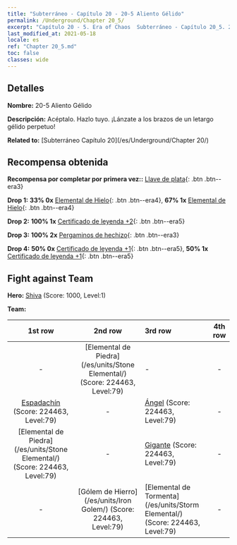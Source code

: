 ```yaml
---
title: "Subterráneo - Capítulo 20 - 20-5 Aliento Gélido"
permalink: /Underground/Chapter 20_5/
excerpt: "Capítulo 20 - 5. Era of Chaos  Subterráneo - Capítulo 20_5. 20-5 Aliento Gélido"
last_modified_at: 2021-05-18
locale: es
ref: "Chapter 20_5.md"
toc: false
classes: wide
---
```


## Detalles

 **Nombre:** 20-5 Aliento Gélido

 **Descripción:** Acéptalo. Hazlo tuyo. ¡Lánzate a los brazos de un letargo gélido perpetuo!

 **Related to:** [Subterráneo Capítulo 20](/es/Underground/Chapter 20/)

## Recompensa obtenida

 **Recompensa por completar por primera vez::** [Llave de plata](/ItemsES/con_693/){: .btn .btn--era3}

 **Drop 1:** **33% 0x** [Elemental de Hielo](/ItemsES/unt_264/){: .btn .btn--era4}, **67% 1x** [Elemental de Hielo](/ItemsES/unt_264/){: .btn .btn--era4}

 **Drop 2:** **100% 1x** [Certificado de leyenda +2](/ItemsES/mat_81/){: .btn .btn--era5}

 **Drop 3:** **100% 2x** [Pergaminos de hechizo](/ItemsES/con_694/){: .btn .btn--era3}

 **Drop 4:** **50% 0x** [Certificado de leyenda +1](/ItemsES/mat_74/){: .btn .btn--era5}, **50% 1x** [Certificado de leyenda +1](/ItemsES/mat_74/){: .btn .btn--era5}


## Fight against Team
 **Hero:** [Shiva](/es/heroes/Shiva/) (Score: 1000, Level:1)

 **Team:**


  | 1st row | 2nd row | 3rd row | 4th row |
  |:----:|:----:|:----|:----:|
  | - | [Elemental de Piedra](/es/units/Stone Elemental/) (Score: 224463, Level:79)  | - | - |
  | [Espadachín](/es/units/Swordsman/) (Score: 224463, Level:79)  | - | [Ángel](/es/units/Angel/) (Score: 224463, Level:79)  | - |
  | [Elemental de Piedra](/es/units/Stone Elemental/) (Score: 224463, Level:79)  | - | [Gigante](/es/units/Giant/) (Score: 224463, Level:79)  | - |
  | - | [Gólem de Hierro](/es/units/Iron Golem/) (Score: 224463, Level:79)  | [Elemental de Tormenta](/es/units/Storm Elemental/) (Score: 224463, Level:79)  | - |


